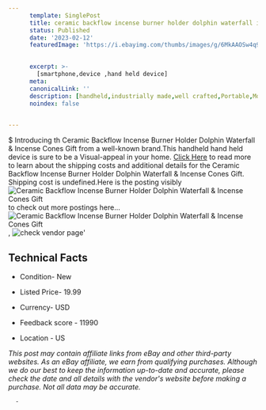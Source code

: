 ```yaml
---
      template: SinglePost
      title: ceramic backflow incense burner holder dolphin waterfall incense cones gift
      status: Published
      date: '2023-02-12'
      featuredImage: 'https://i.ebayimg.com/thumbs/images/g/6MkAAOSw4q9ioJjt/s-l225.jpg'
       

      excerpt: >-
        [smartphone,device ,hand held device]
      meta:
      canonicalLink: ''
      description: [handheld,industrially made,well crafted,Portable,Mobile,Compact,Convenient,Lightweight,Maneuverable,Man-portable,Miniature,Carriable,Hand-held,Light,Holdable,Transportable,Mobile device,Pocket-sized,On-the-go,Wireless,Cordless,Compact size,Convenient size, smartphone,device ,hand held device]
      noindex: false
      

---
```

$
      Introducing th Ceramic Backflow Incense Burner Holder Dolphin Waterfall & Incense Cones Gift from a well-known brand.This handheld hand held device is sure to be a Visual-appeal in your home. [Click Here](https://www.ebay.com/itm/274612679968?hash=item3ff030f520%3Ag%3A6MkAAOSw4q9ioJjt&mkevt=1&mkcid=1&mkrid=711-53200-19255-0&campid=%253CePNCampaignId%253E&customid=%253CreferenceId%253E&toolid=10049) to read more to learn about the shipping costs and additional details for the Ceramic Backflow Incense Burner Holder Dolphin Waterfall & Incense Cones Gift. Shipping cost is undefined.Here is the posting visibly ![Ceramic Backflow Incense Burner Holder Dolphin Waterfall & Incense Cones Gift](https://i.ebayimg.com/thumbs/images/g/6MkAAOSw4q9ioJjt/s-l225.jpg) to check out more postings here... ![Ceramic Backflow Incense Burner Holder Dolphin Waterfall & Incense Cones Gift](https://i.ebayimg.com/images/g/6MkAAOSw4q9ioJjt/s-l1200.jpg), ![check vendor page](https://origin-galleryplus.ebayimg.com/ws/web/274612679968_2_0_1/225x225.jpg,https://origin-galleryplus.ebayimg.com/ws/web/274612679968_3_0_1/225x225.jpg,https://origin-galleryplus.ebayimg.com/ws/web/274612679968_4_0_1/225x225.jpg,https://origin-galleryplus.ebayimg.com/ws/web/274612679968_5_0_1/225x225.jpg,https://origin-galleryplus.ebayimg.com/ws/web/274612679968_6_0_1/225x225.jpg,https://origin-galleryplus.ebayimg.com/ws/web/274612679968_7_0_1/225x225.jpg,https://origin-galleryplus.ebayimg.com/ws/web/274612679968_8_0_1/225x225.jpg,https://origin-galleryplus.ebayimg.com/ws/web/274612679968_9_0_1/225x225.jpg,https://origin-galleryplus.ebayimg.com/ws/web/274612679968_10_0_1/225x225.jpg,https://origin-galleryplus.ebayimg.com/ws/web/274612679968_11_0_1/225x225.jpg)'

      

 ## Technical Facts 



     
      

 - Condition- New 


      

 - Listed Price- 19.99 


      

 - Currency- USD 


      

 - Feedback score - 11990 


      

 - Location - US 


      
      

 *_This post may contain affiliate links from eBay and other third-party websites. As an eBay affiliate, we earn from qualifying purchases. Although we do our best to keep the information up-to-date and accurate, please check the date and all details with the vendor's website before making a purchase. Not all data may be accurate._*




      -
